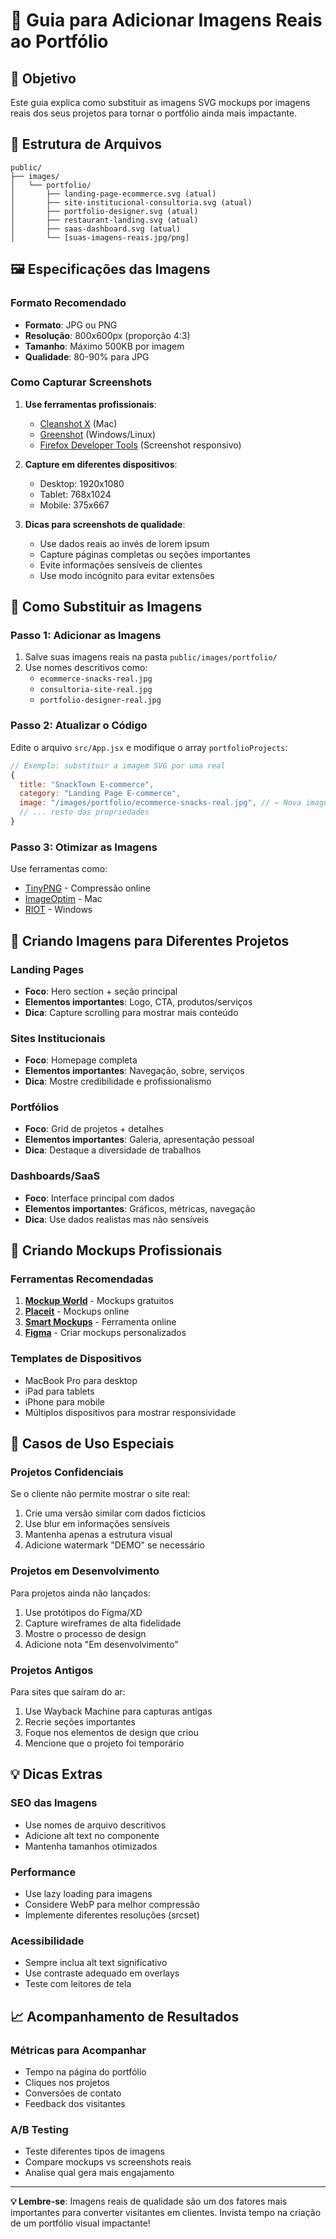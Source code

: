 # 📸 Guia para Adicionar Imagens Reais ao Portfólio

## 🎯 Objetivo
Este guia explica como substituir as imagens SVG mockups por imagens reais dos seus projetos para tornar o portfólio ainda mais impactante.

## 📁 Estrutura de Arquivos
```
public/
├── images/
│   └── portfolio/
│       ├── landing-page-ecommerce.svg (atual)
│       ├── site-institucional-consultoria.svg (atual)
│       ├── portfolio-designer.svg (atual)
│       ├── restaurant-landing.svg (atual)
│       ├── saas-dashboard.svg (atual)
│       └── [suas-imagens-reais.jpg/png]
```

## 🖼️ Especificações das Imagens

### Formato Recomendado
- **Formato**: JPG ou PNG
- **Resolução**: 800x600px (proporção 4:3)
- **Tamanho**: Máximo 500KB por imagem
- **Qualidade**: 80-90% para JPG

### Como Capturar Screenshots
1. **Use ferramentas profissionais**:
   - [Cleanshot X](https://cleanshot.com/) (Mac)
   - [Greenshot](https://getgreenshot.org/) (Windows/Linux)
   - [Firefox Developer Tools](https://developer.mozilla.org/docs/Tools) (Screenshot responsivo)

2. **Capture em diferentes dispositivos**:
   - Desktop: 1920x1080
   - Tablet: 768x1024
   - Mobile: 375x667

3. **Dicas para screenshots de qualidade**:
   - Use dados reais ao invés de lorem ipsum
   - Capture páginas completas ou seções importantes
   - Evite informações sensíveis de clientes
   - Use modo incógnito para evitar extensões

## 🔄 Como Substituir as Imagens

### Passo 1: Adicionar as Imagens
1. Salve suas imagens reais na pasta `public/images/portfolio/`
2. Use nomes descritivos como:
   - `ecommerce-snacks-real.jpg`
   - `consultoria-site-real.jpg`
   - `portfolio-designer-real.jpg`

### Passo 2: Atualizar o Código
Edite o arquivo `src/App.jsx` e modifique o array `portfolioProjects`:

```javascript
// Exemplo: substituir a imagem SVG por uma real
{
  title: "SnackTown E-commerce",
  category: "Landing Page E-commerce",
  image: "/images/portfolio/ecommerce-snacks-real.jpg", // ← Nova imagem
  // ... resto das propriedades
}
```

### Passo 3: Otimizar as Imagens
Use ferramentas como:
- [TinyPNG](https://tinypng.com/) - Compressão online
- [ImageOptim](https://imageoptim.com/) - Mac
- [RIOT](https://riot-optimizer.com/) - Windows

## 📱 Criando Imagens para Diferentes Projetos

### Landing Pages
- **Foco**: Hero section + seção principal
- **Elementos importantes**: Logo, CTA, produtos/serviços
- **Dica**: Capture scrolling para mostrar mais conteúdo

### Sites Institucionais
- **Foco**: Homepage completa
- **Elementos importantes**: Navegação, sobre, serviços
- **Dica**: Mostre credibilidade e profissionalismo

### Portfólios
- **Foco**: Grid de projetos + detalhes
- **Elementos importantes**: Galeria, apresentação pessoal
- **Dica**: Destaque a diversidade de trabalhos

### Dashboards/SaaS
- **Foco**: Interface principal com dados
- **Elementos importantes**: Gráficos, métricas, navegação
- **Dica**: Use dados realistas mas não sensíveis

## 🎨 Criando Mockups Profissionais

### Ferramentas Recomendadas
1. **[Mockup World](https://www.mockupworld.co/)** - Mockups gratuitos
2. **[Placeit](https://placeit.net/)** - Mockups online
3. **[Smart Mockups](https://smartmockups.com/)** - Ferramenta online
4. **[Figma](https://figma.com/)** - Criar mockups personalizados

### Templates de Dispositivos
- MacBook Pro para desktop
- iPad para tablets
- iPhone para mobile
- Múltiplos dispositivos para mostrar responsividade

## 🚀 Casos de Uso Especiais

### Projetos Confidenciais
Se o cliente não permite mostrar o site real:
1. Crie uma versão similar com dados fictícios
2. Use blur em informações sensíveis
3. Mantenha apenas a estrutura visual
4. Adicione watermark "DEMO" se necessário

### Projetos em Desenvolvimento
Para projetos ainda não lançados:
1. Use protótipos do Figma/XD
2. Capture wireframes de alta fidelidade
3. Mostre o processo de design
4. Adicione nota "Em desenvolvimento"

### Projetos Antigos
Para sites que saíram do ar:
1. Use Wayback Machine para capturas antigas
2. Recrie seções importantes
3. Foque nos elementos de design que criou
4. Mencione que o projeto foi temporário

## 💡 Dicas Extras

### SEO das Imagens
- Use nomes de arquivo descritivos
- Adicione alt text no componente
- Mantenha tamanhos otimizados

### Performance
- Use lazy loading para imagens
- Considere WebP para melhor compressão
- Implemente diferentes resoluções (srcset)

### Acessibilidade
- Sempre inclua alt text significativo
- Use contraste adequado em overlays
- Teste com leitores de tela

## 📈 Acompanhamento de Resultados

### Métricas para Acompanhar
- Tempo na página do portfólio
- Cliques nos projetos
- Conversões de contato
- Feedback dos visitantes

### A/B Testing
- Teste diferentes tipos de imagens
- Compare mockups vs screenshots reais
- Analise qual gera mais engajamento

---

**💡 Lembre-se**: Imagens reais de qualidade são um dos fatores mais importantes para converter visitantes em clientes. Invista tempo na criação de um portfólio visual impactante!